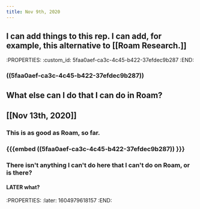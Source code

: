 ```yaml
---
title: Nov 9th, 2020
---
```


## I can add things to this rep. I can add, for example, this alternative to [[Roam Research.]]
:PROPERTIES:
:custom_id: 5faa0aef-ca3c-4c45-b422-37efdec9b287
:END:
### ((5faa0aef-ca3c-4c45-b422-37efdec9b287))
##
## What else can I do that I can do in Roam?
## [[Nov 13th, 2020]]
### This is as good as Roam, so far.
### {{{embed ((5faa0aef-ca3c-4c45-b422-37efdec9b287)) }}}
### There isn't anything I can't do here that I can't do on Roam, or is there?
#### LATER what?
:PROPERTIES:
:later: 1604979618157
:END:
####
